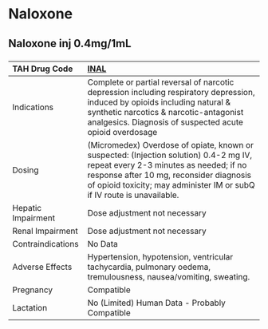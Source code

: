 # Naloxone

## Naloxone inj 0.4mg/1mL

##### 

| TAH Drug Code      | [INAL](https://www.tahsda.org.tw/drugs/hissearch.php?drug_code=INAL)                                                                                                                                                                                  |
|:-------------------|:------------------------------------------------------------------------------------------------------------------------------------------------------------------------------------------------------------------------------------------------------|
| Indications        | Complete or partial reversal of narcotic depression including respiratory depression, induced by opioids including natural & synthetic narcotics & narcotic-antagonist analgesics. Diagnosis of suspected acute opioid overdosage                     |
| Dosing             | (Micromedex) Overdose of opiate, known or suspected: (Injection solution) 0.4-2 mg IV, repeat every 2-3 minutes as needed; if no response after 10 mg, reconsider diagnosis of opioid toxicity; may administer IM or subQ if IV route is unavailable. |
| Hepatic Impairment | Dose adjustment not necessary                                                                                                                                                                                                                         |
| Renal Impairment   | Dose adjustment not necessary                                                                                                                                                                                                                         |
| Contraindications  | No Data                                                                                                                                                                                                                                               |
| Adverse Effects    | Hypertension, hypotension, ventricular tachycardia, pulmonary oedema, tremulousness, nausea/vomiting, sweating.                                                                                                                                       |
| Pregnancy          | Compatible                                                                                                                                                                                                                                            |
| Lactation          | No (Limited) Human Data - Probably Compatible                                                                                                                                                                                                         |

